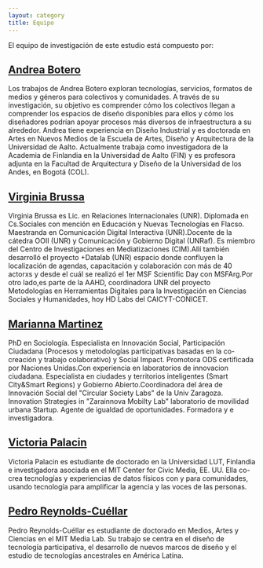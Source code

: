 ```yaml
---
layout: category
title: Equipo
---
```


El equipo de investigación de este estudio está compuesto por:

## [Andrea Botero](https://www.aalto.fi/en/people/andrea-botero)
Los trabajos de Andrea Botero exploran tecnologías, servicios, formatos de medios y géneros para colectivos y comunidades. A través de su investigación, su objetivo es comprender cómo los colectivos llegan a comprender los espacios de diseño disponibles para ellos y cómo los diseñadores podrían apoyar procesos más diversos de infraestructura a su alrededor. Andrea tiene experiencia en Diseño Industrial y es doctorada en Artes en Nuevos Medios de la Escuela de Artes, Diseño y Arquitectura de la Universidad de Aalto. Actualmente trabaja como investigadora de la Academia de Finlandia en la Universidad de Aalto (FIN) y es profesora adjunta en la Facultad de Arquitectura y Diseño de la Universidad de los Andes, en Bogotá (COL).

## [Virginia Brussa](https://cim.unr.edu.ar/cim/2/miembros/46/virginia-brussa-ballaris)
Virginia Brussa es Lic. en Relaciones Internacionales (UNR). Diplomada en Cs.Sociales con mención en Educación y Nuevas Tecnologías en Flacso. Maestranda en Comunicación Digital Interactiva (UNR).Docente de la cátedra OOII (UNR) y Comunicación y Gobierno Digital (UNRaf). Es miembro del Centro de Investigaciones en Mediatizaciones (CIM).Allí también desarrolló el proyecto +Datalab (UNR) espacio donde confluyen la localización de agendas, capacitación y colaboración con más de 40 actorxs y desde el cuál se realizó el 1er MSF Scientific Day con MSFArg.Por otro lado,es parte de la AAHD, coordinadora UNR del proyecto Metodologías en Herramientas Digitales para la Investigación en Ciencias Sociales y Humanidades, hoy HD Labs del CAICYT-CONICET.

## [Marianna Martinez](https://www.zazmobilitylab.com/en)
PhD en Sociología. Especialista en Innovación Social, Participación Ciudadana (Procesos y metodologías participativas basadas en la co-creación y trabajo colaborativo) y Social Impact. Promotora ODS certificada por Naciones Unidas.Con experiencia en laboratorios de innovacion ciudadana. Especialista en ciudades y territorios inteligentes (Smart City&Smart Regions) y Gobierno Abierto.Coordinadora del área de Innovación Social del "Circular Society Labs" de la Univ Zaragoza. Innovation Strategies in "Zarainnova Mobilty Lab" laboratorio de movilidad urbana Startup. Agente de igualdad de oportunidades. Formadora y e investigadora.

## [Victoria Palacin](https://www.mavipasi.com/)
Victoria Palacin es estudiante de doctorado en la Universidad LUT, Finlandia e investigadora asociada en el MIT Center for Civic Media, EE. UU. Ella co-crea tecnologías y experiencias de datos físicos con y para comunidades, usando tecnología para amplificar la agencia y las voces de las personas.

## [Pedro Reynolds-Cuéllar](https://www.media.mit.edu/people/pcuellar/overview/)
Pedro Reynolds-Cuéllar es estudiante de doctorado en Medios, Artes y Ciencias en el MIT Media Lab. Su trabajo se centra en el diseño de tecnología participativa, el desarrollo de nuevos marcos de diseño y el estudio de tecnologías ancestrales en América Latina.
